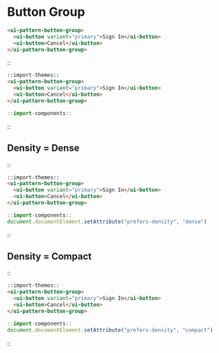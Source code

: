 <!--
type: page
title: Button Group
location: ./patterns/button-group
layout: default
-->

# Button Group

```html
<ui-pattern-button-group>
  <ui-button variant="primary">Sign In</ui-button>
  <ui-button>Cancel</ui-button>
</ui-pattern-button-group>
```

::
```html
::import-themes::
<ui-pattern-button-group>
  <ui-button variant="primary">Sign In</ui-button>
  <ui-button>Cancel</ui-button>
</ui-pattern-button-group>
```
```js
::import-components::
```
::


## Density = Dense
::
```html
::import-themes::
<ui-pattern-button-group>
  <ui-button variant="primary">Sign In</ui-button>
  <ui-button>Cancel</ui-button>
</ui-pattern-button-group>
```
```js
::import-components::
document.documentElement.setAttribute("prefers-density", "dense")
```
::

## Density = Compact
::
```html
::import-themes::
<ui-pattern-button-group>
  <ui-button variant="primary">Sign In</ui-button>
  <ui-button>Cancel</ui-button>
</ui-pattern-button-group>
```
```js
::import-components::
document.documentElement.setAttribute("prefers-density", "compact")
```
::